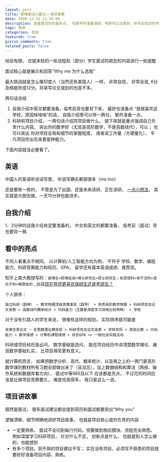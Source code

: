 ```yaml
---
layout: post
title: 硕博面试小建议——讲好故事
date: 2099-12-31 11:59:00
description: 准备面试时的基本点， 也是平时准备保研、考研可以注意的、非专业知识的内容  
tags: 其他  
categories: 其他 
featured: true
giscus_comments: true
related_posts: false
---
```


经验有限， 仅就本校的一些流程和（部分）学生面试时疏忽的内容进行一些提醒

面试核心就是展示和回答"Why me 为什么选我"

最大挑战就是怎么像印度人（当然还有美国人）一样， 非常自信， 非常会说, 6分及格能吹成12分。将来写论文或别的也差不多。

两句话总结

1. 自我介绍中英文都要准备，临考前背也要背下来， 最好也准备点 “我很喜欢这学校，原因啥啥啥”的话， 自我介绍里可以带一两句， 额外准备一点。
2. 科研和项目介绍， 一两句话介绍完项目做什么， 接下来就是重点强调自己负责什么内容。 突出你的数学好（尤其是高阶数学，不是高数线代），可以； 也可以突出 你对项目全局和细节的掌握程度， 或者说工作量（方便量化）， 平凡项目吹出花来更是种能力。



下面内容就没必要看了。

## 英语

中国人的英语听说读写里， 听说写确实都弱很多（me too）

还是要练一练的， 不管是为了出国、还是未来读研、正在读研。 [一点小想法](/blog/2024/ThoughtsOnEnglish/)， 其实就是大胆去做，一天15分钟也能进步。

## 自我介绍

1、2分钟的自我介绍肯定要准备的， 中文和英文的都要准备， 临考前（面试）背也要背一稿




## 看中的亮点

不同人看重点不相同， 以计算机/人工智能方向为例， 不外乎  学校、数学、编程能力、科研竞赛能力和经历、GPA， 留学还有基本英语成绩、推荐信。

知乎上南大教授写的：`直博生=硕博连读>博士研究生>硕士研究生；有思想的>肯干活的>混日子的>情商低的` , 出自[现在导师更喜欢保研生还是考研生？](https://www.zhihu.com/question/328202840/answer/2512378561)

个人排序：

```
独立科研（超神） ~ 数学物理顶级竞赛拿奖（超导） > 熟悉高阶数学物理 > 科研项目及论文发表 > 高数线代概率统计 > 代码能力（主要是深度学习领域比较特殊） > 学校
```

对于没有引路人的学生来说， 很难有这样的规划， 实际排序就可能是

```
发表优秀论文 ~ 优秀数理比赛获奖 > 科研项目及论文发表 > 学校学历 > 其他比赛 > 代码能力 > 数学成绩 > 计算机课程成绩 > 综合GPA >> 一般社会实践活动
```

科研或项目经历是必问， 数学基础是选问， 能在项目经历中讲清楚数学理论、展现数学基础扎实， 比项目得奖更有意义。

就计算机而言， 如果把数学分析、高代、概率统计，以及再之上的一两门更高阶数学课的教材所有习题全部做出来了（且没忘），加上数据结构和算法（网络、操作系统和数据库看方向）， 面试中等985及以下 应该都是亮点， 不过花的时间应该是比做项目竞赛要久， 难度也高得多， 我只是这么一说。

## 项目讲故事

既然是面试， 很多面试建议都会提到简历和面试都要突出“Why you"

逻辑清晰、细节明确地讲好项目故事， 也就是项目核心或你负责的内容

- 一定要熟练， 面试不会问到每行代码，但要做到相应模块、流程完全熟悉。   
     例如深度学习科研项目， 针对什么不足， 创新点是什么， 也就是别人怎么做的，也能想到
- 有多个项目，则不熟的项目建议不写； 实在没有项目，必须写不熟悉的项目就要好好准备项目内容、熟练。


